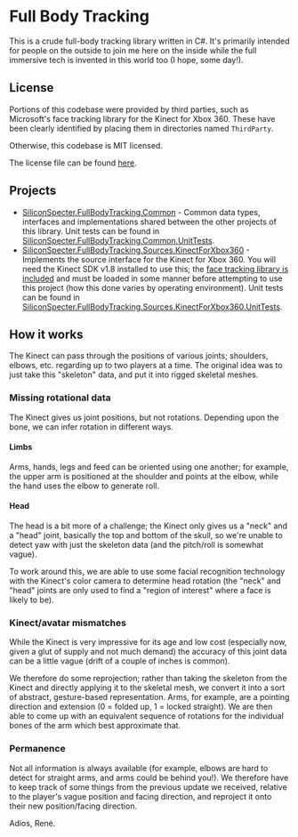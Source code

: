 # Full Body Tracking

This is a crude full-body tracking library written in C#.  It's primarily
intended for people on the outside to join me here on the inside while the full
immersive tech is invented in this world too (I hope, some day!).

## License

Portions of this codebase were provided by third parties, such as Microsoft's
face tracking library for the Kinect for Xbox 360.  These have been clearly
identified by placing them in directories named `ThirdParty`.

Otherwise, this codebase is MIT licensed.

The license file can be found [here](./license).

## Projects

- [SiliconSpecter.FullBodyTracking.Common](./SiliconSpecter.FullBodyTracking.Common) - Common data types, interfaces and implementations shared between the other projects of this library.  Unit tests can be found in [SiliconSpecter.FullBodyTracking.Common.UnitTests](./SiliconSpecter.FullBodyTracking.Common.UnitTests).
- [SiliconSpecter.FullBodyTracking.Sources.KinectForXbox360](./SiliconSpecter.FullBodyTracking.Sources.KinectForXbox360) - Implements the source interface for the Kinect for Xbox 360.  You will need the Kinect SDK v1.8 installed to use this; the [face tracking library is included](./SiliconSpecter.FullBodyTracking.Sources.KinectForXbox360/Interop/FaceTrackLib/ThirdParty) and must be loaded in some manner before attempting to use this project (how this done varies by operating environment).  Unit tests can be found in [SiliconSpecter.FullBodyTracking.Sources.KinectForXbox360.UnitTests](./SiliconSpecter.FullBodyTracking.Sources.KinectForXbox360.UnitTests).

## How it works

The Kinect can pass through the positions of various joints; shoulders, elbows,
etc. regarding up to two players at a time.  The original idea was to just take
this "skeleton" data, and put it into rigged skeletal meshes.

### Missing rotational data

The Kinect gives us joint positions, but not rotations.  Depending upon the
bone, we can infer rotation in different ways.

#### Limbs

Arms, hands, legs and feed can be oriented using one another; for example, the
upper arm is positioned at the shoulder and points at the elbow, while the hand
uses the elbow to generate roll.

#### Head

The head is a bit more of a challenge; the Kinect only gives us a "neck" and
a "head" joint, basically the top and bottom of the skull, so we're unable to
detect yaw with just the skeleton data (and the pitch/roll is somewhat vague).

To work around this, we are able to use some facial recognition technology with
the Kinect's color camera to determine head rotation (the "neck" and "head"
joints are only used to find a "region of interest" where a face is likely to
be).

### Kinect/avatar mismatches

While the Kinect is very impressive for its age and low cost (especially now,
given a glut of supply and not much demand) the accuracy of this joint data can
be a little vague (drift of a couple of inches is common).

We therefore do some reprojection; rather than taking the skeleton from the
Kinect and directly applying it to the skeletal mesh, we convert it into a sort
of abstract, gesture-based representation.  Arms, for example, are a pointing
direction and extension (0 = folded up, 1 = locked straight).  We are then able
to come up with an equivalent sequence of rotations for the individual bones of
the arm which best approximate that.

### Permanence

Not all information is always available (for example, elbows are hard to detect
for straight arms, and arms could be behind you!).  We therefore have to keep
track of some things from the previous update we received, relative to the
player's vague position and facing direction, and reproject it onto their new
position/facing direction.

Adios, René.
